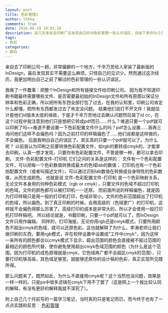 ```yaml
---
layout: post
title: 色彩管理2
author: lhhhq
comments: true
date: 2016-06-29 19:01:18
description: 这几天亲自去印刷厂后发现自己的对色彩管理一些认识误区，总结下来作为几个月前写的那篇《色彩管理》的后续和补充。
tags:
- 色彩
categories:
- 数码
---
```


亲自去了印刷公司一趟，非常偏僻的一个地方，千辛万苦给人家装了最新版的InDesign，最后发现其实不需要这么麻烦，只怪自己的见识少。然而通过这次经历，我更加明白自己之前了解过的色彩管理的一些认识误区。

我做了一件蠢事：把整个InDesign和所有链接文件给印刷公司。
因为我不知道印刷书籍最终需要哪些文件、是否需要最初始的InDesign文件和所有原图以保证分辨率和色彩正确，所以把所有东西全部打包了过去，在我的认知里，印刷公司肯定什么都懂，把所有东西都发过去了肯定没问题。
结果他们说打不开文件！我就估计是他们id版本太低的缘故，于是才千辛万苦地过去确认问题然后装了id cc，在这个过程中我注意到他们只是想把它转成pdf而已……什么？难道只要一个pdf就可以印刷了吗==难道不要设置一下色彩配置文件什么的吗？pdf怎么设置……我再三询问他们这样不会偏色吗？因为之前打印的样稿偏色了……他们说都是这样做的，不会偏色。
后面我明白自己的误区了。其实真的只要一个pdf就可以了。为什么呢？
以前我认为印刷之前要转换色彩配置文件，如rgb的要转成cmyk的，才能拿去印刷。认真一想才发现，只要你有色彩配置文件，不管是哪一种，都可以拿去印刷。
文件-色彩配置文件-打印机 它们之间的关系是这样的：
文件有一个色彩配置文件，可以把每一个色彩数值转换成最大的色域lab的数值；
打印机也有一个色彩拍配置文件（或者叫描述文件），可以通过识别lab数值在转换成自身特性的色彩数值，从而生成颜色。
也就是说 文件-色彩配置文件-打印机 是一个色彩映射关系，无论文件本身用的何种色彩模式（rgb or cmyk），只要文件的色域不超过打印机的色域，文件的颜色都可以被打印机一一还原。
而前面所说的样稿偏色，就是因为打印样稿只是用一般的打印机打印，色域非常小，文件的色彩范围超出了打印机的色域，所以偏色。到了真正印刷的时候，会用高级的（色域更广）的打印机，这样就不会偏色得那么厉害了。高级打印的成本是非常大的，所以才会使用一般打印机打印样稿吧。
所以结论就是，书籍印刷，只要一个pdf就可以了，而InDesign文件只用作编辑。
同样的，打印海报，无论你用rgb还是cmyk模式，只要所用颜色不超出cmyk的色域，就可以还原色彩。这也就解释了为什么，李涛老师让我们做印刷的东西，要用rgb模式，并在校样设置中设置成“工作中cmyk”，因为这样一来所有的颜色都会以cmyk模式下显示，超出范围的颜色会直接被不超过范围的最相近的颜色所代替，使你避免使用超出cmyk色域范围的颜色（为什么是这个范围，因为打印机的成色原理就是cmyk，它色域再广都不会超区cmyk的范围），只要打印机够高级，其色域足够宽，就能够还原你的设计稿的色彩，真正实现所见既所得。

那么问题来了，既然如此，为什么不直接用cmyk呢？这个当然也没问题，效果是一样一样的。只是ps中很多滤镜在cmyk下用不了罢了（这是网上一个我比较认同的解释，有没有更好的解释我就不深究了）。

附上自己几个月前写的一篇学习笔记，当时真的只是笔记而已，而今终于也有了一点点实践和反思：
[色彩管理](http://ce.sysu.edu.cn/hope/Item/157446.aspx)